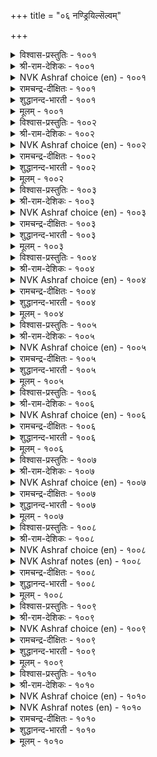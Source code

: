 +++
title = "०६ नण्ड्रियिल्सॆल्वम्"

+++


<details><summary>विश्वास-प्रस्तुतिः - १००१</summary>

वैत्तान्वाय् साण्ड्र पॆरुम्बॊरुळ् अह्दुण्णान्  
सॆत्तान् सॆयक्किडन्ददु इल्।       १००१
</details>

<details><summary>श्री-राम-देशिकः - १००१</summary>

अधिकारः १०१. निरर्थकं वित्तम्  
अभुक्त्वा स्वार्जितं वित्तं गृहपूर्णं सुपुष्कलम् ।  
मृतिं प्राप्तवतस्तस्य किं वित्तेन प्रयोजनम् ॥ १००१॥
</details>

<details><summary>NVK Ashraf choice (en) - १००१</summary>

१००१
A miser makes of his pile of vast wealth,
No more use than a corpse. *
(P.S. Sundaram)
</details>

<details><summary>रामचन्द्र-दीक्षितः - १००१</summary>

1001 vaittāṉvāy cāṉṟa perumporuL aḵtuṇṇāṉ  
cettāṉ ceyakkiṭantatu il.

1001\. He who does not make use of his hoarded wealth is really dead, though aliye; for he cannot do anything great.  
</details>

<details><summary>शुद्धानन्द-भारती - १००१</summary>

1\. வைத்தான்வாய் சான்ற பெரும்பொருள் அஃதுண்ணான்  
செத்தான் செயக்கிடந்தது இல்.  
Dead is he with wealth in pile  
Unenjoyed, it is futile.        1001  
</details>

<details><summary>मूलम् - १००१</summary>

वैत्तान्वाय् साण्ड्र पॆरुम्बॊरुळ् अह्दुण्णान्  
सॆत्तान् सॆयक्किडन्ददु इल्।       १००१
</details>

<details><summary>विश्वास-प्रस्तुतिः - १००२</summary>

पॊरुळानाम् ऎल्लामॆण्ड्रु ईयादु इवऱुम्  
मरुळानाम् माणाप् पिऱप्पु       १००२
</details>

<details><summary>श्री-राम-देशिकः - १००२</summary>

''वित्तेन साध्यते सर्वम्''इति बुद्धया ह्युपार्जितम् ।  
यो न दद्याद् ज्ञानशून्यः स नीचं जन्म विन्दते ॥ १००२॥
</details>

<details><summary>NVK Ashraf choice (en) - १००२</summary>

१००२
Believing wealth is everything, yet giving nothing,
The miser is ensnared in the misery of birth. *
(Satguru Subramuniyaswami)
</details>

<details><summary>रामचन्द्र-दीक्षितः - १००२</summary>

1002 poruḷāṉām ellāmeṉṟu īyātu ivaṟum  
maruḷāṉām māṇāp piṟappu.

1002\. The birth of a ghost awaits a miser who thinks he gains everything by hoarding wealth.  
</details>

<details><summary>शुद्धानन्द-भारती - १००२</summary>

2\. பொருளானாம் எல்லாமென்று ஈயாது இவறும்  
மருளானாம் மாணாப் பிறப்பு.  
The niggard miser thinks wealth is all  
He hoards, gives not is born devil.        1002  
</details>

<details><summary>मूलम् - १००२</summary>

पॊरुळानाम् ऎल्लामॆण्ड्रु ईयादु इवऱुम्  
मरुळानाम् माणाप् पिऱप्पु       १००२
</details>

<details><summary>विश्वास-प्रस्तुतिः - १००३</summary>

ईट्टम् इवऱि इसैवेण्डा आडवर्  
तोट्रम् निलक्कुप् पॊऱै।      १००३
</details>

<details><summary>श्री-राम-देशिकः - १००३</summary>

धनार्जनैकलक्ष्या ये कृत्वा दानादिसत्क्रियाम् ।  
नार्जयन्ति परां कीर्तिं भारायन्ते भुवस्तु ते ॥ १००३॥
</details>

<details><summary>NVK Ashraf choice (en) - १००३</summary>

१००३
Their very sight is a burden to earth
Who hoard wealth and not renown. *
(Satguru Subramuniyaswami)
</details>

<details><summary>रामचन्द्र-दीक्षितः - १००३</summary>

1003 īṭṭam ivaṟi icaivēṇṭā vāṭavar  
tōṟṟam nilakkup poṟai.

1003\. He who prefers mere accumulation of wealth to glory is a burden unto the earth.  
</details>

<details><summary>शुद्धानन्द-भारती - १००३</summary>

3\. ஈட்டம் இவறி இசைவேண்டா ஆடவர்  
தோற்றம் நிலக்குப் பொறை.  
A burden he is to earth indeed  
Who hoards without a worthy deed.        1003  
</details>

<details><summary>मूलम् - १००३</summary>

ईट्टम् इवऱि इसैवेण्डा आडवर्  
तोट्रम् निलक्कुप् पॊऱै।      १००३
</details>

<details><summary>विश्वास-प्रस्तुतिः - १००४</summary>

ऎच्चमॆण्ड्रु ऎन्ऎण्णुङ् गॊल्लो ऒरुवराल्  
नच्चप् पडाअ तवन्।      १००४
</details>

<details><summary>श्री-राम-देशिकः - १००४</summary>

सर्वैरस्पृहणीयस्य दानकृत्यमजानतः ।  
किं वावशिष्यते तस्य मरणानन्तरं भुवि ॥ १००४॥
</details>

<details><summary>NVK Ashraf choice (en) - १००४</summary>

१००४
What legacy can one, who is loved by none,
Think of leaving behind?
( Shuddhananda Bharatiar), (N.V.K. Ashraf)
</details>

<details><summary>रामचन्द्र-दीक्षितः - १००४</summary>

1004 eccameṉṟu eṉeṇṇum kollō oruvarāl  
naccap paṭāa tavaṉ.

1004\. What awaits one if one cannot win the affections of others?  
</details>

<details><summary>शुद्धानन्द-भारती - १००४</summary>

4\. எச்சமென்று என்எண்ணுங் கொல்லோ ஒருவரால்  
நச்சப் படாஅ தவன்.  
What legacy can he leave behind  
Who is for approach too unkind.        1004  
</details>

<details><summary>मूलम् - १००४</summary>

ऎच्चमॆण्ड्रु ऎन्ऎण्णुङ् गॊल्लो ऒरुवराल्  
नच्चप् पडाअ तवन्।      १००४
</details>

<details><summary>विश्वास-प्रस्तुतिः - १००५</summary>

कॊडुप्पदूउम् तुय्प्पदूउम् इल्लार्क्कु अडुक्किय  
कोडियुण् डायिनुम् इल्।      १००५
</details>

<details><summary>श्री-राम-देशिकः - १००५</summary>

दानं परेभ्यः स्वेनापि भोगश्चेत्युभयं नृणाम् ।  
यदि न स्यात् कोटिसङ्ख्यधनपुञ्जेन किं फलम् ॥ १००५॥
</details>

<details><summary>NVK Ashraf choice (en) - १००५</summary>

१००५
Wealth, though millions manifold, amounts to nothing
If one neither gives nor enjoys it.
(N.V.K. Ashraf)
</details>

<details><summary>रामचन्द्र-दीक्षितः - १००५</summary>

1005 koṭuppatūum tuyppatūum illārkku aṭukkiya  
kōṭiuṇ ṭāyiṉum il.

1005\. Of what avail is the untold wealth of one who neither gives nor enjoys it?  
</details>

<details><summary>शुद्धानन्द-भारती - १००५</summary>

5\. கொடுப்பதூஉம் துய்ப்பதூஉம் இல்லார்க்கு அடுக்கிய  
கோடிஉண் டாயினும் இல்.  
What is the good of crores they hoard  
To give and enjoy whose heart is hard.        1005  
</details>

<details><summary>मूलम् - १००५</summary>

कॊडुप्पदूउम् तुय्प्पदूउम् इल्लार्क्कु अडुक्किय  
कोडियुण् डायिनुम् इल्।      १००५
</details>

<details><summary>विश्वास-प्रस्तुतिः - १००६</summary>

एदम् पॆरुञ्जॆल्वम् तान्दुव्वान् तक्कार्क्कॊण्ड्रु  
ईदल् इयल्बिला तान्।      १००६
</details>

<details><summary>श्री-राम-देशिकः - १००६</summary>

सत्पात्रदानरूपेण गुणेन रहितो नरः ।  
स्वयं भोक्तुमनिच्छंश्च रोगः स्यात् स्वीयसम्पदाम् ॥ १००६॥
</details>

<details><summary>NVK Ashraf choice (en) - १००६</summary>

१००६
Riches are a curse when neither enjoyed,
Nor given to the worthy.
(P.S. Sundaram)
</details>

<details><summary>रामचन्द्र-दीक्षितः - १००६</summary>

1006 ētam peruñcelvam tāṉtuvvāṉ takkārkkuoṉṟu  
ītal iliyalpilā tāṉ.

1006\. Abundance of wealth is not a blessing but a curse to one who can neither enjoy it nor spend it on the deserving.  
</details>

<details><summary>शुद्धानन्द-भारती - १००६</summary>

6\. ஏதம் பெருஞ்செல்வம் தான்றுவ்வான் தக்கார்க்கொன்று  
ஈதல் இயல்பிலா தான்.  
Great wealth unused for oneself nor  
To worthy men is but a slur.        1006  
</details>

<details><summary>मूलम् - १००६</summary>

एदम् पॆरुञ्जॆल्वम् तान्दुव्वान् तक्कार्क्कॊण्ड्रु  
ईदल् इयल्बिला तान्।      १००६
</details>

<details><summary>विश्वास-प्रस्तुतिः - १००७</summary>

अट्रार्क्कॊण्ड्रु आट्रादान् सॆल्वम् मिगनलम्  
पॆट्राळ् तमियळ्मूत् तट्रु।      १००७
</details>

<details><summary>श्री-राम-देशिकः - १००७</summary>

अदत्वैव दरिद्रेभ्यो रक्षितं केनचिद्धनम् ।  
अनूढसुन्दरीप्राप्तवार्धकेन समं भवेत् ॥ १००७॥
</details>

<details><summary>NVK Ashraf choice (en) - १००७</summary>

१००७
Wealth not given to the needy goes waste
Like a lovely spinster growing old. *
(P.S. Sundaram)
</details>

<details><summary>रामचन्द्र-दीक्षितः - १००७</summary>

1007 aṟṟārkkoṉṟu āṟṟātāṉ celvam mikanalam  
peṟṟāṉ tamiyaḷmūt taṟṟu.

1007\. The wealth that is not spent on the needy is as barren as the withering charm of a spinster.  
</details>

<details><summary>शुद्धानन्द-भारती - १००७</summary>

7\. அற்றார்க்கொன்று ஆற்றாதான் செல்வம் மிகநலம்  
பெற்றாள் தமியள்மூத் தற்று.  
Who loaths to help have-nots, his gold  
Is like a spinster-belle grown old.        1007  
</details>

<details><summary>मूलम् - १००७</summary>

अट्रार्क्कॊण्ड्रु आट्रादान् सॆल्वम् मिगनलम्  
पॆट्राळ् तमियळ्मूत् तट्रु।      १००७
</details>

<details><summary>विश्वास-प्रस्तुतिः - १००८</summary>

नच्चप् पडादवन् सॆल्वम् नडुवूरुळ्  
नच्चु मरम्बऴुत् तट्रु।       १००८
</details>

<details><summary>श्री-राम-देशिकः - १००८</summary>

???? ।  
ग्राममध्ये फलैः पूर्णो यथैव विषपादपः ॥ १००८॥
</details>

<details><summary>NVK Ashraf choice (en) - १००८</summary>

१००८
The wealth of the unloved is like a poisonous tree
That ripens in the heart of a village.*
(P.S. Sundaram), (Satguru Subramuniyaswami)
</details>

<details><summary>NVK Ashraf notes (en) - १००८</summary>

१००८. Compare with २१६. “When wealth comes to the large-hearted, it is like the village tree coming to fruit” * - (C. Rajagopalachari)
</details>

<details><summary>रामचन्द्र-दीक्षितः - १००८</summary>

1008 naccap paṭātavaṉ celvam naṭuvūruḷ  
naccu marampaḻut taṟṟu.

1008\. The wealth of a miser is like the fruit of a poison-tree in the heart of a village.  
</details>

<details><summary>शुद्धानन्द-भारती - १००८</summary>

8\. நச்சப் படாதவன் செல்வம் நடுவூருள்  
நச்சு மரம்பழுத் தற்று.  
The idle wealth of unsought men  
Is poison-fruit-tree amidst a town.        1008  
</details>

<details><summary>मूलम् - १००८</summary>

नच्चप् पडादवन् सॆल्वम् नडुवूरुळ्  
नच्चु मरम्बऴुत् तट्रु।       १००८
</details>

<details><summary>विश्वास-प्रस्तुतिः - १००९</summary>

अन्बॊरीइत् तऱ्चॆट्रु अऱनोक्कादु ईट्टिय  
ऒण्बॊरुळ् कॊळ्वार् पिऱर्।       १००९
</details>

<details><summary>श्री-राम-देशिकः - १००९</summary>

अभुक्त्वैव स्वयं धर्मकृत्वा प्रीतिमन्तरा ।  
रक्षितं केनचिद्वित्तं लब्ध्वान्यः सुखमाप्नुयात् ॥ १००९॥
</details>

<details><summary>NVK Ashraf choice (en) - १००९</summary>

१००९
Strangers shall possess that wealth
Amassed without love, comfort or scruples.
(P.S. Sundaram)
</details>

<details><summary>रामचन्द्र-दीक्षितः - १००९</summary>

1009 aṉporīit taṉceṟṟu aṟamnōkkātu īṭṭiya  
oṇporuḷ koḷvār piṟar.

1009\. Strangers inherit the great wealth of a miser who neither enjoys it nor gives.  
</details>

<details><summary>शुद्धानन्द-भारती - १००९</summary>

9\. அன்பொரீஇத் தற்செற்று அறநோக்காது ஈட்டிய  
ஒண்பொருள் கொள்வார் பிறர்.  
Others usurp the shining gold  
In loveless, stingy, vicious hold.        1009  
</details>

<details><summary>मूलम् - १००९</summary>

अन्बॊरीइत् तऱ्चॆट्रु अऱनोक्कादु ईट्टिय  
ऒण्बॊरुळ् कॊळ्वार् पिऱर्।       १००९
</details>

<details><summary>विश्वास-प्रस्तुतिः - १०१०</summary>

सीरुडैच् चॆल्वर् सिऱुदुनि मारि  
वऱङ्गूर्न् दनैयदु उडैत्तु।       १०१०
</details>

<details><summary>श्री-राम-देशिकः - १०१०</summary>

वृष्टमेघः पुनर्नीरलाभाद् वृद्धिं यथाश्नुते ।  
समृद्धनां च दारिद्र्य तथा तात्कालिकं भवेत् ॥ १०१०॥
</details>

<details><summary>NVK Ashraf choice (en) - १०१०</summary>

१०१०
The brief want of the benign rich
Is like the monsoon clouds just shed its moisture.
( Shuddhananda Bharatiar), (N.V.K. Ashraf)
</details>

<details><summary>NVK Ashraf notes (en) - १०१०</summary>

१०१०. Compare with २१९. “The poverty of a generous man is nothing but his inability to exercise his generosity” * - (W.H. Drew and J. Lazarus)
</details>

<details><summary>रामचन्द्र-दीक्षितः - १०१०</summary>

1010 cīruṭaic celvar ciṟutuṉi māri  
vaṟaṅkūrn taṉaiyatu uṭaittu.

1010\. The short-lived poverty of the generous rich is the drought of rain-laden clouds.  
</details>

<details><summary>शुद्धानन्द-भारती - १०१०</summary>

10\. சீருடைச் செல்வர் சிறுதுனி மாரி  
வறங்கூர்ந் தனையது உடைத்து.  
The brief want of the rich benign  
Is like rainclouds growing thin.        1010  
</details>

<details><summary>मूलम् - १०१०</summary>

सीरुडैच् चॆल्वर् सिऱुदुनि मारि  
वऱङ्गूर्न् दनैयदु उडैत्तु।       १०१०
</details>
